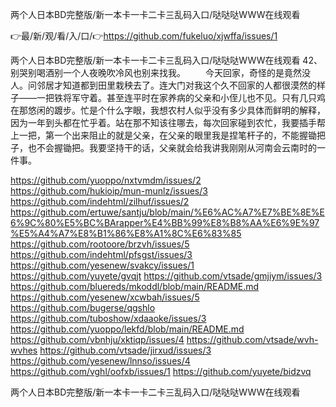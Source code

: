 两个人日本BD完整版/新一本卡一卡二卡三乱码入口/哒哒哒WWW在线观看

👉最/新/观/看/入/口/👉https://github.com/fukeluo/xjwffa/issues/1

两个人日本BD完整版/新一本卡一卡二卡三乱码入口/哒哒哒WWW在线观看	42、别哭别喝酒别一个人夜晚吹冷风也别来找我。
　　今天回家，奇怪的是竟然没人。问邻居才知道都到田里栽秧去了。连大门对我这个久不回家的人都很漠然的样子——一把铁将军守着。甚至连平时在家养病的父亲和小侄儿也不见。只有几只鸡在那悠闲的踱步。忙是个什么字眼，我想农村人似乎没有多少具体而鲜明的解释，因为一年到头都在忙乎着。站在那不知该往哪去，每次回家碰到农忙，我要插手帮上一把，第一个出来阻止的就是父亲，在父亲的眼里我是捏笔杆子的，不能握锄把子，也不会握锄把。我要坚持干的话，父亲就会给我讲我刚刚从河南会云南时的一件事。


https://github.com/yuoppo/nxtvmdm/issues/2
https://github.com/hukioip/mun-munlz/issues/3
https://github.com/indehtml/zilhuf/issues/2
https://github.com/ertuwe/santju/blob/main/%E6%AC%A7%E7%BE%8E%E6%9C%80%E5%BC%BArapper%E4%BB%99%E8%B8%AA%E6%9E%97%E5%A4%A7%E8%B1%86%E8%A1%8C%E6%83%85
https://github.com/rootoore/brzvh/issues/5
https://github.com/indehtml/pfsgst/issues/3
https://github.com/yesenew/svakcy/issues/1
https://github.com/yuyete/gvqjt
https://github.com/vtsade/gmjiym/issues/3
https://github.com/bluereds/mkoddl/blob/main/README.md
https://github.com/yesenew/xcwbah/issues/5
https://github.com/bugerse/qgshlo
https://github.com/tuboshow/xdaaoke/issues/3
https://github.com/yuoppo/lekfd/blob/main/README.md
https://github.com/vbnhju/xktiqp/issues/4
https://github.com/vtsade/wvh-wvhes
https://github.com/vtsade/jirxud/issues/3
https://github.com/yesenew/lnnso/issues/4
https://github.com/vghl/oofxb/issues/1
https://github.com/yuyete/bidzvq

两个人日本BD完整版/新一本卡一卡二卡三乱码入口/哒哒哒WWW在线观看
